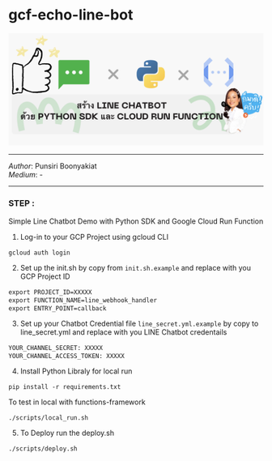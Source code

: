 # gcf-echo-line-bot

<img src="assets/title.png"><img>

---
*Author*: Punsiri Boonyakiat </br>
*Medium*: -

---

### STEP :  

Simple Line Chatbot Demo with Python SDK and Google Cloud Run Function

1. Log-in to your GCP Project using gcloud CLI
```
gcloud auth login
```

2. Set up the init.sh by copy from `init.sh.example` and replace with you GCP Project ID
```
export PROJECT_ID=XXXXX
export FUNCTION_NAME=line_webhook_handler
export ENTRY_POINT=callback
```

3. Set up your Chatbot Credential file `line_secret.yml.example` by copy to line_secret.yml and replace with you LINE Chatbot credentails
```
YOUR_CHANNEL_SECRET: XXXXX
YOUR_CHANNEL_ACCESS_TOKEN: XXXXX
```

4. Install Python Libraly for local run 
``` 
pip install -r requirements.txt 
```

To test in local with functions-framework
```
./scripts/local_run.sh
```

5. To Deploy run the deploy.sh

```
./scripts/deploy.sh
```